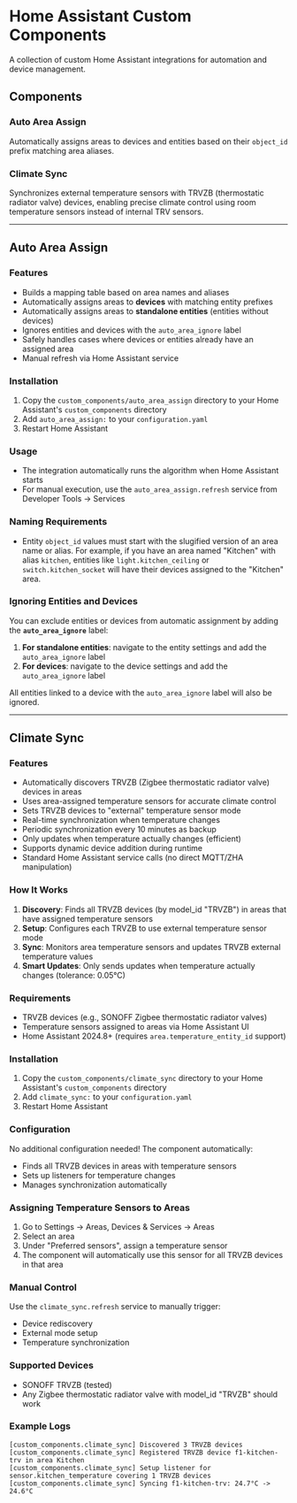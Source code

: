 # Home Assistant Custom Components

A collection of custom Home Assistant integrations for automation and device management.

## Components

### Auto Area Assign

Automatically assigns areas to devices and entities based on their `object_id` prefix matching area aliases.

### Climate Sync

Synchronizes external temperature sensors with TRVZB (thermostatic radiator valve) devices, enabling precise climate control using room temperature sensors instead of internal TRV sensors.

---

## Auto Area Assign

### Features
- Builds a mapping table based on area names and aliases
- Automatically assigns areas to **devices** with matching entity prefixes
- Automatically assigns areas to **standalone entities** (entities without devices)
- Ignores entities and devices with the `auto_area_ignore` label
- Safely handles cases where devices or entities already have an assigned area
- Manual refresh via Home Assistant service

### Installation
1. Copy the `custom_components/auto_area_assign` directory to your Home Assistant's `custom_components` directory
2. Add `auto_area_assign:` to your `configuration.yaml`
3. Restart Home Assistant

### Usage
- The integration automatically runs the algorithm when Home Assistant starts
- For manual execution, use the `auto_area_assign.refresh` service from Developer Tools → Services

### Naming Requirements
- Entity `object_id` values must start with the slugified version of an area name or alias. For example, if you have an area named "Kitchen" with alias `kitchen`, entities like `light.kitchen_ceiling` or `switch.kitchen_socket` will have their devices assigned to the "Kitchen" area.

### Ignoring Entities and Devices
You can exclude entities or devices from automatic assignment by adding the **`auto_area_ignore`** label:

1. **For standalone entities**: navigate to the entity settings and add the `auto_area_ignore` label
2. **For devices**: navigate to the device settings and add the `auto_area_ignore` label

All entities linked to a device with the `auto_area_ignore` label will also be ignored.

---

## Climate Sync

### Features
- Automatically discovers TRVZB (Zigbee thermostatic radiator valve) devices in areas
- Uses area-assigned temperature sensors for accurate climate control
- Sets TRVZB devices to "external" temperature sensor mode
- Real-time synchronization when temperature changes
- Periodic synchronization every 10 minutes as backup
- Only updates when temperature actually changes (efficient)
- Supports dynamic device addition during runtime
- Standard Home Assistant service calls (no direct MQTT/ZHA manipulation)

### How It Works
1. **Discovery**: Finds all TRVZB devices (by model_id "TRVZB") in areas that have assigned temperature sensors
2. **Setup**: Configures each TRVZB to use external temperature sensor mode
3. **Sync**: Monitors area temperature sensors and updates TRVZB external temperature values
4. **Smart Updates**: Only sends updates when temperature actually changes (tolerance: 0.05°C)

### Requirements
- TRVZB devices (e.g., SONOFF Zigbee thermostatic radiator valves)
- Temperature sensors assigned to areas via Home Assistant UI
- Home Assistant 2024.8+ (requires `area.temperature_entity_id` support)

### Installation
1. Copy the `custom_components/climate_sync` directory to your Home Assistant's `custom_components` directory
2. Add `climate_sync:` to your `configuration.yaml`
3. Restart Home Assistant

### Configuration
No additional configuration needed! The component automatically:
- Finds all TRVZB devices in areas with temperature sensors
- Sets up listeners for temperature changes
- Manages synchronization automatically

### Assigning Temperature Sensors to Areas
1. Go to Settings → Areas, Devices & Services → Areas
2. Select an area
3. Under "Preferred sensors", assign a temperature sensor
4. The component will automatically use this sensor for all TRVZB devices in that area

### Manual Control
Use the `climate_sync.refresh` service to manually trigger:
- Device rediscovery
- External mode setup
- Temperature synchronization

### Supported Devices
- SONOFF TRVZB (tested)
- Any Zigbee thermostatic radiator valve with model_id "TRVZB" should work

### Example Logs
```
[custom_components.climate_sync] Discovered 3 TRVZB devices
[custom_components.climate_sync] Registered TRVZB device f1-kitchen-trv in area Kitchen
[custom_components.climate_sync] Setup listener for sensor.kitchen_temperature covering 1 TRVZB devices
[custom_components.climate_sync] Syncing f1-kitchen-trv: 24.7°C -> 24.6°C
```

